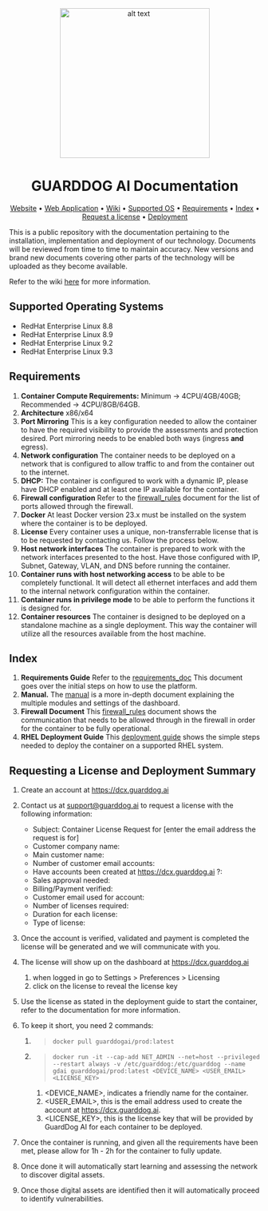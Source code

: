 <div style="text-align: center;">
    <img src="https://guarddog.ai/wp-content/uploads/2024/03/purple-logo.png" alt="alt text" width="300"/>
</div>

<h1 align="center">GUARDDOG AI Documentation</h1>

<div align="center">

[Website](https://guarddog.ai) •
[Web Application](https://dcx.guarddog.ai) •
[Wiki](https://github.com/guarddog-dev/GUARDDOG-AI-Documentation/wiki) •
[Supported OS](#supported-operating-systems) •
[Requirements](#requirements) •
[Index](#index) •
[Request a license](#requesting-a-license-and-deployment-summary) •
[Deployment](#requesting-a-license-and-deployment-summary)

</div>

This is a public repository with the documentation pertaining to the installation, implementation and deployment of our technology. Documents will be reviewed from time to time to maintain accuracy. New versions and brand new documents covering other parts of the technology will be uploaded as they become available.

Refer to the wiki [here](https://github.com/guarddog-dev/GUARDDOG-AI-Documentation/wiki) for more information.


## Supported Operating Systems
- RedHat Enterprise Linux 8.8
- RedHat Enterprise Linux 8.9
- RedHat Enterprise Linux 9.2
- RedHat Enterprise Linux 9.3

## Requirements
1. **Container Compute Requirements:** Minimum -> 4CPU/4GB/40GB; Recommended -> 4CPU/8GB/64GB.
2. **Architecture** x86/x64
3. **Port Mirroring** This is a key configuration needed to allow the container to have the required visibility to provide the assessments and protection desired. Port mirroring needs to be enabled both ways (ingress **and** egress).
4. **Network configuration** The container needs to be deployed on a network that is configured to allow traffic to and from the container out to the internet.
5. **DHCP:** The container is configured to work with a dynamic IP, please have DHCP enabled and at least one IP available for the container.
6. **Firewall configuration** Refer to the [firewall_rules](https://github.com/guarddog-dev/GUARDDOG-AI-Documentation/blob/main/GDAI%20Configuration%20for%20Firewall%20FRules.pdf) document for the list of ports allowed through the firewall.
7. **Docker** At least Docker version 23.x must be installed on the system where the container is to be deployed.
8. **License** Every container uses a unique, non-transferrable license that is to be requested by contacting us. Follow the process below.
9. **Host network interfaces** The container is prepared to work with the network interfaces presented to the host. Have those configured with IP, Subnet, Gateway, VLAN, and DNS before running the container.
10. **Container runs with host networking access** to be able to be completely functional. It will detect all ethernet interfaces and add them to the internal network configuration within the container.
11. **Container runs in privilege mode** to be able to perform the functions it is designed for.
12. **Container resources** The container is designed to be deployed on a standalone machine as a single deployment. This way the container will utilize all the resources available from the host machine.

## Index
1. **Requirements Guide** Refer to the [requirements_doc](https://github.com/guarddog-dev/GUARDDOG-AI-Documentation/blob/main/GDAI%20Container%20Installation%20and%20Configuration%20Requirements.pdf) This document goes over the initial steps on how to use the platform.
2. **Manual.** The [manual](https://github.com/guarddog-dev/GUARDDOG-AI-Documentation/blob/main/Protective%20Cloud%20Services%20v3%20-%20StepbyStep%20-%2020231010.pdf) is a more in-depth document explaining the multiple modules and settings of the dashboard.
3. **Firewall Document** This [firewall_rules](https://github.com/guarddog-dev/GUARDDOG-AI-Documentation/blob/main/GDAI%20Configuration%20for%20Firewall%20FRules.pdf) document shows the communication that needs to be allowed through in the firewall in order for the container to be fully operational.
4. **RHEL Deployment Guide** This [deployment guide](https://github.com/guarddog-dev/GUARDDOG-AI-Documentation/blob/main/GuardDog%20AI%20Container%20Deployment%20Guide%20-%20RHEL%20version.pdf) shows the simple steps needed to deploy the container on a supported RHEL system.

## Requesting a License and Deployment Summary
1. Create an account at https://dcx.guarddog.ai

2. Contact us at support@guarddog.ai to request a license with the following information:
    - Subject: Container License Request for [enter the email address the request is for]    
    - Customer company name:  
    - Main customer name: 
    - Number of customer email accounts: 
    - Have accounts been created at https://dcx.guarddog.ai ?: 
    - Sales approval needed:
    - Billing/Payment verified: 
    - Customer email used for account: 
    - Number of licenses required: 
    - Duration for each license: 
    - Type of license: 

3. Once the account is verified, validated and payment is completed the license will be generated and we will communicate with you.

4. The license will show up on the dashboard at https://dcx.guarddog.ai 
   1. when logged in go to Settings > Preferences > Licensing
   2. click on the license to reveal the license key

5. Use the license as stated in the deployment guide to start the container, refer to the documentation for more information.

6. To keep it short, you need 2 commands:
   1. >```docker pull guarddogai/prod:latest```
   2. >```docker run -it --cap-add NET_ADMIN --net=host --privileged --restart always -v /etc/guarddog:/etc/guarddog --name gdai guarddogai/prod:latest <DEVICE_NAME> <USER_EMAIL> <LICENSE_KEY>```
      1. <DEVICE_NAME>, indicates a friendly name for the container. 
      2. <USER_EMAIL>, this is the email address used to create the account at https://dcx.guarddog.ai.
      3. <LICENSE_KEY>, this is the license key that will be provided by GuardDog AI for each container to be deployed. 

7. Once the container is running, and given all the requirements have been met, please allow for 1h - 2h for the container to fully update. 

8. Once done it will automatically start learning and assessing the network to discover digital assets.

9. Once those digital assets are identified then it will automatically proceed to identify vulnerabilities.
